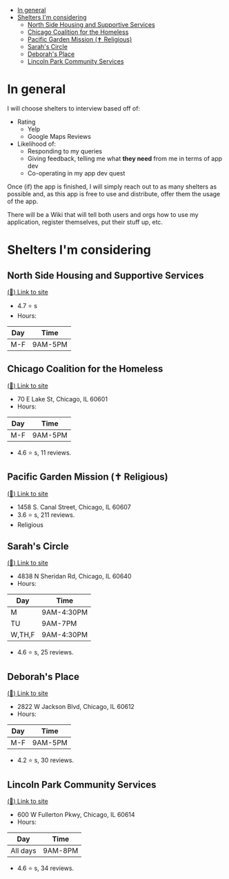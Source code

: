 
<!-- TOC depthFrom:1 depthTo:6 withLinks:1 updateOnSave:1 orderedList:0 -->

- [In general](#in-general)
- [Shelters I'm considering](#shelters-im-considering)
	- [North Side Housing and Supportive Services](#north-side-housing-and-supportive-services)
	- [Chicago Coalition for the Homeless](#chicago-coalition-for-the-homeless)
	- [Pacific Garden Mission (✝ Religious)](#pacific-garden-mission-religious)
	- [Sarah's Circle](#sarahs-circle)
	- [Deborah's Place](#deborahs-place)
	- [Lincoln Park Community Services](#lincoln-park-community-services)

<!-- /TOC -->

# In general
I will choose shelters to interview based off of:

- Rating
  - Yelp
  - Google Maps Reviews
- Likelihood of:
  - Responding to my queries
  - Giving feedback, telling me what **they need** from me in terms of app dev
  - Co-operating in my app dev quest

Once (if) the app is finished, I will simply reach out to as many shelters as
possible and, as this app is free to use and distribute, offer them the usage of
the app.

There will be a Wiki that will tell both users and orgs how to use my
application, register themselves, put their stuff up, etc.


# Shelters I'm considering


## North Side Housing and Supportive Services
[(:link:) Link to site](http://www.northsidehousing.org/)
- 4.7 :star: s
- Hours:

| Day      | Time       |
| -------- | ---------- |
| M-F      | 9AM-5PM    |


## Chicago Coalition for the Homeless
[(:link:) Link to site](http://www.chicagohomeless.org/)
- 70 E Lake St, Chicago, IL 60601
- Hours:

| Day      | Time       |
| -------- | ---------- |
| M-F      | 9AM-5PM    |

- 4.6 :star: s, 11 reviews.


## Pacific Garden Mission (✝ Religious)
[(:link:) Link to site](https://www.pgm.org/)
- 1458 S. Canal Street, Chicago, IL 60607
- 3.6 :star: s, 211 reviews.
- Religious


## Sarah's Circle
[(:link:) Link to site](https://www.sarahs-circle.org/)
- 4838 N Sheridan Rd, Chicago, IL 60640
- Hours:

| Day      | Time       |
| -------- | ---------- |
| M        | 9AM-4:30PM |
| TU       | 9AM-7PM    |
| W,TH,F   | 9AM-4:30PM |

- 4.6 :star: s, 25 reviews.


## Deborah's Place
[(:link:) Link to site](http://www.deborahsplace.org/)
- 2822 W Jackson Blvd, Chicago, IL 60612
- Hours:

| Day      | Time       |
| -------- | ---------- |
| M-F      | 9AM-5PM    |

- 4.2 :star: s, 30 reviews.


## Lincoln Park Community Services
[(:link:) Link to site](https://lpcsonline.org/)
- 600 W Fullerton Pkwy, Chicago, IL 60614
- Hours:

| Day      | Time       |
| -------- | ---------- |
| All days | 9AM-8PM    |

- 4.6 :star: s, 34 reviews.

